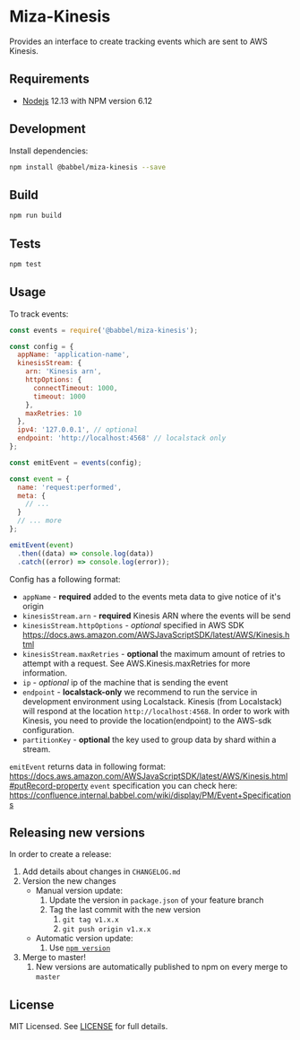 Miza-Kinesis
===========

Provides an interface to create tracking events which are sent to AWS Kinesis.

Requirements
------------

- [Nodejs](https://nodejs.org/en/download/) 12.13 with NPM version 6.12

## Development

Install dependencies:

```bash
npm install @babbel/miza-kinesis --save
```

## Build

```bash
npm run build
```

## Tests

```bash
npm test
```

## Usage
To track events:

```js
const events = require('@babbel/miza-kinesis');

const config = {
  appName: 'application-name',
  kinesisStream: {
    arn: 'Kinesis arn',
    httpOptions: {
      connectTimeout: 1000,
      timeout: 1000
    },
    maxRetries: 10
  },
  ipv4: '127.0.0.1', // optional
  endpoint: 'http://localhost:4568' // localstack only
};

const emitEvent = events(config);

const event = {
  name: 'request:performed',
  meta: {
    // ...
  }
  // ... more
};

emitEvent(event)
  .then((data) => console.log(data))
  .catch((error) => console.log(error));
```
Config has a following format:
* `appName` - **required** added to the events meta data to give notice of it's origin
* `kinesisStream.arn` - **required** Kinesis ARN where the events will be send
* `kinesisStream.httpOptions` - *optional* specified in AWS SDK https://docs.aws.amazon.com/AWSJavaScriptSDK/latest/AWS/Kinesis.html
* `kinesisStream.maxRetries` - **optional** the maximum amount of retries to attempt with a request. See AWS.Kinesis.maxRetries for more information.
* `ip` - *optional* ip of the machine that is sending the event
* `endpoint` - **localstack-only** we recommend to run the service in development environment using Localstack. Kinesis (from Localstack) will respond at the location `http://localhost:4568`. In order to work with Kinesis, you need to provide the location(endpoint) to the AWS-sdk configuration.
* `partitionKey` - **optional** the key used to group data by shard within a stream.

`emitEvent` returns data in following format: https://docs.aws.amazon.com/AWSJavaScriptSDK/latest/AWS/Kinesis.html#putRecord-property
`event` specification you can check here: https://confluence.internal.babbel.com/wiki/display/PM/Event+Specifications

## Releasing new versions

In order to create a release:

1. Add details about changes in `CHANGELOG.md`
1. Version the new changes
    - Manual version update:
        1. Update the version in `package.json` of your feature branch
        1. Tag the last commit with the new version
            1. `git tag v1.x.x`
            1. `git push origin v1.x.x`
    - Automatic version update:
        1. Use [`npm version`](https://docs.npmjs.com/cli/version)
1. Merge to master!
    1. New versions are automatically published to npm on every merge to `master`

## License

MIT Licensed. See [LICENSE](https://github.com/babbel/mize-kinesis/blob/master/LICENSE) for full details.
